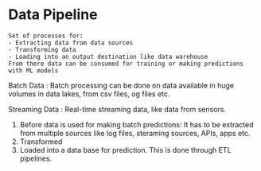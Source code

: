 # Data Pipeline

```{admonition} Goal
Set of processes for:
- Extracting data from data sources
- Transforming data
- Loading into an output destination like data warehouse
From there data can be consumed for training or making predictions with ML models
```


Batch Data
: Batch processing can be done on data available in huge volumes in data lakes, from csv files, og files etc.

Streaming Data
: Real-time streaming data, like data from sensors.

1. Before data is used for making batch predictions:
It has to be extracted from multiple sources like log files, steraming sources, APIs, apps etc.
2. Transformed
3. Loaded into a data base for prediction.
This is done through ETL pipelines.



